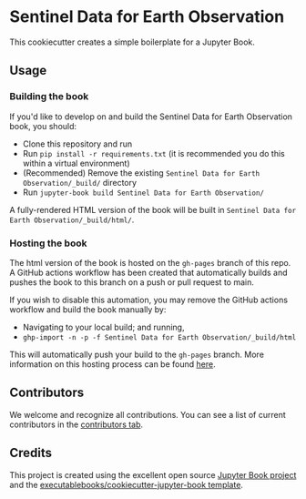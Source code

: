 # Sentinel Data for Earth Observation

This cookiecutter creates a simple boilerplate for a Jupyter Book.

## Usage

### Building the book

If you'd like to develop on and build the Sentinel Data for Earth Observation book, you should:

- Clone this repository and run
- Run `pip install -r requirements.txt` (it is recommended you do this within a virtual environment)
- (Recommended) Remove the existing `Sentinel Data for Earth Observation/_build/` directory
- Run `jupyter-book build Sentinel Data for Earth Observation/`

A fully-rendered HTML version of the book will be built in `Sentinel Data for Earth Observation/_build/html/`.

### Hosting the book

The html version of the book is hosted on the `gh-pages` branch of this repo. A GitHub actions workflow has been created that automatically builds and pushes the book to this branch on a push or pull request to main.

If you wish to disable this automation, you may remove the GitHub actions workflow and build the book manually by:

- Navigating to your local build; and running,
- `ghp-import -n -p -f Sentinel Data for Earth Observation/_build/html`

This will automatically push your build to the `gh-pages` branch. More information on this hosting process can be found [here](https://jupyterbook.org/publish/gh-pages.html#manually-host-your-book-with-github-pages).

## Contributors

We welcome and recognize all contributions. You can see a list of current contributors in the [contributors tab](https://github.com/heyarne/sentinel_data_for_earth_observation/graphs/contributors).

## Credits

This project is created using the excellent open source [Jupyter Book project](https://jupyterbook.org/) and the [executablebooks/cookiecutter-jupyter-book template](https://github.com/executablebooks/cookiecutter-jupyter-book).
